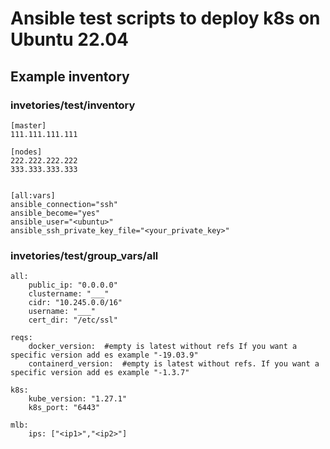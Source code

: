# Ansible test scripts to deploy k8s on Ubuntu 22.04

## Example inventory
### invetories/test/inventory
```
[master]
111.111.111.111

[nodes]
222.222.222.222
333.333.333.333


[all:vars]
ansible_connection="ssh"
ansible_become="yes"
ansible_user="<ubuntu>"
ansible_ssh_private_key_file="<your_private_key>"

```


### invetories/test/group_vars/all
```
all:
    public_ip: "0.0.0.0"
    clustername: "___"
    cidr: "10.245.0.0/16"
    username: "___"
    cert_dir: "/etc/ssl"

reqs:
    docker_version:  #empty is latest without refs If you want a specific version add es example "-19.03.9"
    containerd_version:  #empty is latest without refs. If you want a specific version add es example "-1.3.7"
    
k8s:
    kube_version: "1.27.1"
    k8s_port: "6443"

mlb:
    ips: ["<ip1>","<ip2>"]

    


```
